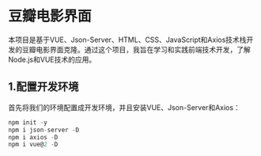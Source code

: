 # 豆瓣电影界面
本项目是基于VUE、Json-Server、HTML、CSS、JavaScript和Axios技术栈开发的豆瓣电影界面克隆。通过这个项目，我旨在学习和实践前端技术开发，了解Node.js和VUE技术的应用。
## 1.配置开发环境
首先将我们的环境配置成开发环境，并且安装VUE、Json-Server和Axios：
```javascript
npm init -y
npm i json-server -D
npm i axios -D
npm i vue@2 -D
```
